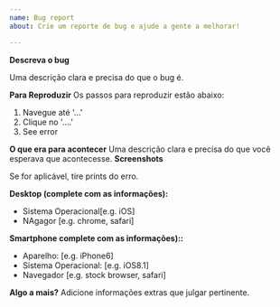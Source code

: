 ```yaml
---
name: Bug report
about: Crie um reporte de bug e ajude a gente a melhorar!

---
```


**Descreva o bug**

Uma descrição clara e precisa do que o bug é.

**Para Reproduzir**
Os passos para reproduzir estão abaixo:
1. Navegue até '...'
2. Clique no '....'
4. See error

**O que era para acontecer**
Uma descrição clara e precisa do que você esperava que acontecesse.
**Screenshots**

Se for aplicável, tire prints do erro.

**Desktop (complete com as informações):**
 - Sistema Operacional[e.g. iOS]
 - NAgagor [e.g. chrome, safari]

**Smartphone complete com as informações)::**
 - Aparelho: [e.g. iPhone6]
 - Sistema Operacional: [e.g. iOS8.1]
 - Navegador [e.g. stock browser, safari]

**Algo a mais?**
Adicione informações extras que julgar pertinente.
